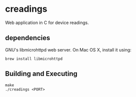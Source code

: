 # creadings

Web application in C for device readings.

## dependencies
GNU's libmicrohttpd web server.
On Mac OS X, install it using:
```
brew install libmicrohttpd
```

## Building and Executing
```
make
./creadings <PORT>
```

